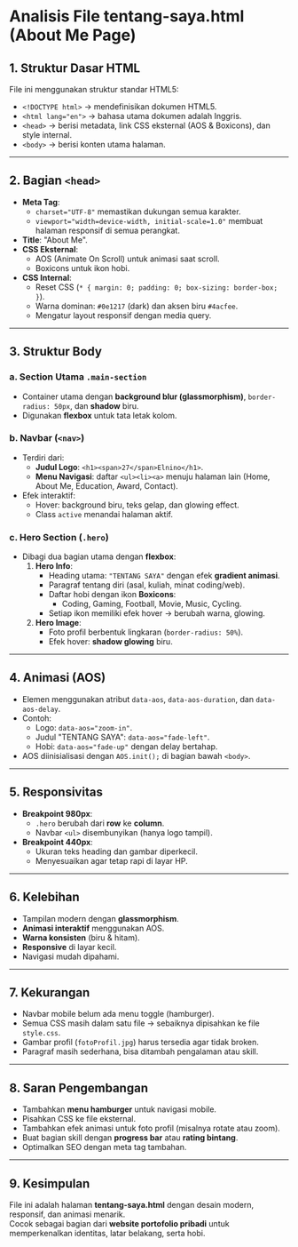 # Analisis File tentang-saya.html (About Me Page)

## 1. Struktur Dasar HTML
File ini menggunakan struktur standar HTML5:
- `<!DOCTYPE html>` → mendefinisikan dokumen HTML5.
- `<html lang="en">` → bahasa utama dokumen adalah Inggris.
- `<head>` → berisi metadata, link CSS eksternal (AOS & Boxicons), dan style internal.
- `<body>` → berisi konten utama halaman.

---

## 2. Bagian `<head>`
- **Meta Tag**: 
  - `charset="UTF-8"` memastikan dukungan semua karakter.
  - `viewport="width=device-width, initial-scale=1.0"` membuat halaman responsif di semua perangkat.
- **Title**: "About Me".
- **CSS Eksternal**: 
  - AOS (Animate On Scroll) untuk animasi saat scroll.
  - Boxicons untuk ikon hobi.
- **CSS Internal**:
  - Reset CSS (`* { margin: 0; padding: 0; box-sizing: border-box; }`).
  - Warna dominan: `#0e1217` (dark) dan aksen biru `#4acfee`.
  - Mengatur layout responsif dengan media query.

---

## 3. Struktur Body
### a. Section Utama `.main-section`
- Container utama dengan **background blur (glassmorphism)**, `border-radius: 50px`, dan **shadow** biru.
- Digunakan **flexbox** untuk tata letak kolom.

### b. Navbar (`<nav>`)
- Terdiri dari:
  - **Judul Logo**: `<h1><span>27</span>Elnino</h1>`.
  - **Menu Navigasi**: daftar `<ul><li><a>` menuju halaman lain (Home, About Me, Education, Award, Contact).
- Efek interaktif:
  - Hover: background biru, teks gelap, dan glowing effect.
  - Class `active` menandai halaman aktif.

### c. Hero Section (`.hero`)
- Dibagi dua bagian utama dengan **flexbox**:
  1. **Hero Info**:
     - Heading utama: `"TENTANG SAYA"` dengan efek **gradient animasi**.
     - Paragraf tentang diri (asal, kuliah, minat coding/web).
     - Daftar hobi dengan ikon **Boxicons**:
       - Coding, Gaming, Football, Movie, Music, Cycling.
     - Setiap ikon memiliki efek hover → berubah warna, glowing.
  2. **Hero Image**:
     - Foto profil berbentuk lingkaran (`border-radius: 50%`).
     - Efek hover: **shadow glowing** biru.

---

## 4. Animasi (AOS)
- Elemen menggunakan atribut `data-aos`, `data-aos-duration`, dan `data-aos-delay`.
- Contoh:
  - Logo: `data-aos="zoom-in"`.
  - Judul "TENTANG SAYA": `data-aos="fade-left"`.
  - Hobi: `data-aos="fade-up"` dengan delay bertahap.
- AOS diinisialisasi dengan `AOS.init();` di bagian bawah `<body>`.

---

## 5. Responsivitas
- **Breakpoint 980px**:
  - `.hero` berubah dari **row** ke **column**.
  - Navbar `<ul>` disembunyikan (hanya logo tampil).
- **Breakpoint 440px**:
  - Ukuran teks heading dan gambar diperkecil.
  - Menyesuaikan agar tetap rapi di layar HP.

---

## 6. Kelebihan
- Tampilan modern dengan **glassmorphism**.
- **Animasi interaktif** menggunakan AOS.
- **Warna konsisten** (biru & hitam).
- **Responsive** di layar kecil.
- Navigasi mudah dipahami.

---

## 7. Kekurangan
- Navbar mobile belum ada menu toggle (hamburger).
- Semua CSS masih dalam satu file → sebaiknya dipisahkan ke file `style.css`.
- Gambar profil (`fotoProfil.jpg`) harus tersedia agar tidak broken.
- Paragraf masih sederhana, bisa ditambah pengalaman atau skill.

---

## 8. Saran Pengembangan
- Tambahkan **menu hamburger** untuk navigasi mobile.
- Pisahkan CSS ke file eksternal.
- Tambahkan efek animasi untuk foto profil (misalnya rotate atau zoom).
- Buat bagian skill dengan **progress bar** atau **rating bintang**.
- Optimalkan SEO dengan meta tag tambahan.

---

## 9. Kesimpulan
File ini adalah halaman **tentang-saya.html** dengan desain modern, responsif, dan animasi menarik.  
Cocok sebagai bagian dari **website portofolio pribadi** untuk memperkenalkan identitas, latar belakang, serta hobi.
